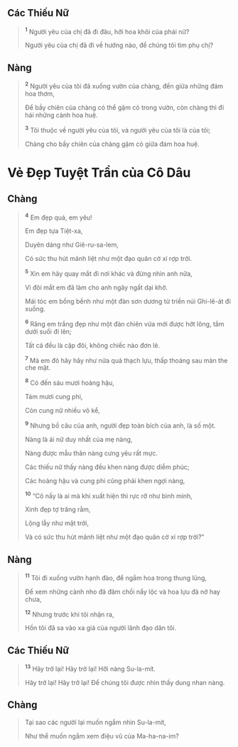 ## Các Thiếu Nữ

> <sup><b>1</b></sup> Người yêu của chị đã đi đâu, hỡi hoa khôi của phái nữ?
>
> Người yêu của chị đã đi về hướng nào, để chúng tôi tìm phụ chị?

## Nàng

> <sup><b>2</b></sup> Người yêu của tôi đã xuống vườn của chàng, đến giữa những đám hoa thơm,
>
> Ðể bầy chiên của chàng có thể gặm cỏ trong vườn, còn chàng thì đi hái những cành hoa huệ.
>
> <sup><b>3</b></sup> Tôi thuộc về người yêu của tôi, và người yêu của tôi là của tôi;
>
> Chàng cho bầy chiên của chàng gặm cỏ giữa đám hoa huệ.

# Vẻ Ðẹp Tuyệt Trần của Cô Dâu

## Chàng

> <sup><b>4</b></sup> Em đẹp quá, em yêu!
>
> Em đẹp tựa Tiệt-xa,
>
> Duyên dáng như Giê-ru-sa-lem,
>
> Có sức thu hút mãnh liệt như một đạo quân cờ xí rợp trời.
>
> <sup><b>5</b></sup> Xin em hãy quay mắt đi nơi khác và đừng nhìn anh nữa,
>
> Vì đôi mắt em đã làm cho anh ngây ngất dại khờ.
>
> Mái tóc em bồng bềnh như một đàn sơn dương từ triền núi Ghi-lê-át đi xuống.
>
> <sup><b>6</b></sup> Răng em trắng đẹp như một đàn chiên vừa mới được hớt lông, tắm dưới suối đi lên;
>
> Tất cả đều là cặp đôi, không chiếc nào đơn lẻ.
>
> <sup><b>7</b></sup> Má em đỏ hây hây như nửa quả thạch lựu, thấp thoáng sau màn the che mặt.
>
> <sup><b>8</b></sup> Có đến sáu mươi hoàng hậu,
>
> Tám mươi cung phi,
>
> Còn cung nữ nhiều vô kể,
>
> <sup><b>9</b></sup> Nhưng bồ câu của anh, người đẹp toàn bích của anh, là số một.
>
> Nàng là ái nữ duy nhất của mẹ nàng,
>
> Nàng được mẫu thân nàng cưng yêu rất mực.
>
> Các thiếu nữ thấy nàng đều khen nàng được diễm phúc;
>
> Các hoàng hậu và cung phi cũng phải khen ngợi nàng,
>
> <sup><b>10</b></sup> “Cô nầy là ai mà khi xuất hiện thì rực rỡ như bình minh,
>
> Xinh đẹp tợ trăng rằm,
>
> Lộng lẫy như mặt trời,
>
> Và có sức thu hút mãnh liệt như một đạo quân cờ xí rợp trời?”

## Nàng

> <sup><b>11</b></sup> Tôi đi xuống vườn hạnh đào, để ngắm hoa trong thung lũng,
>
> Ðể xem những cành nho đã đâm chồi nẩy lộc và hoa lựu đã nở hay chưa,
>
> <sup><b>12</b></sup> Nhưng trước khi tôi nhận ra,
>
> Hồn tôi đã sa vào xa giá của người lãnh đạo dân tôi.

## Các Thiếu Nữ

> <sup><b>13</b></sup> Hãy trở lại! Hãy trở lại! Hỡi nàng Su-la-mít.
>
> Hãy trở lại! Hãy trở lại! Ðể chúng tôi được nhìn thấy dung nhan nàng.

## Chàng

> Tại sao các người lại muốn ngắm nhìn Su-la-mít,
>
> Như thể muốn ngắm xem điệu vũ của Ma-ha-na-im?
